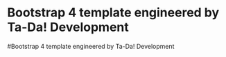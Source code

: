 # Bootstrap 4 template engineered by Ta-Da! Development
#Bootstrap 4 template engineered by Ta-Da! Development
